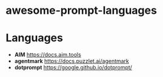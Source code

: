 # awesome-prompt-languages


# Languages

- **AIM** https://docs.aim.tools
- **agentmark** https://docs.puzzlet.ai/agentmark
- **dotprompt** https://google.github.io/dotprompt/
